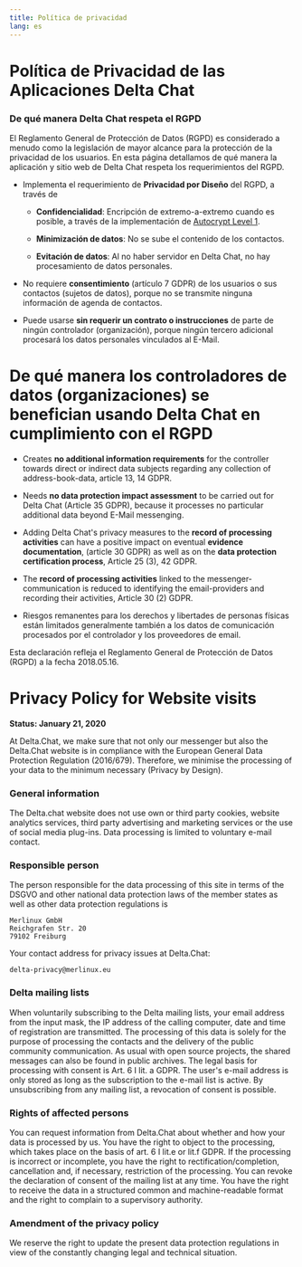 ```yaml
---
title: Política de privacidad
lang: es
---
```


# Política de Privacidad de las Aplicaciones Delta Chat

### De qué manera Delta Chat respeta el RGPD

El Reglamento General de Protección de Datos (RGPD) es considerado
a menudo como la legislación de mayor alcance para la protección de
la privacidad de los usuarios.
En esta página detallamos de qué manera la aplicación y sitio web de Delta Chat respeta los requerimientos del RGPD.

- Implementa el requerimiento de **Privacidad por Diseño** del RGPD, a través de

  - **Confidencialidad**: Encripción de extremo-a-extremo cuando es posible, a través de
la implementación de [Autocrypt Level 1](https://autocrypt.org).

  - **Minimización de datos**: No se sube el contenido de los contactos.

  - **Evitación de datos**: Al no haber servidor en Delta Chat, no hay procesamiento de datos personales.

- No requiere **consentimiento** (artículo 7 GDPR) de los usuarios o sus contactos (sujetos de datos), porque no se transmite ninguna información de agenda de contactos.

- Puede usarse **sin requerir un contrato o instrucciones** de parte de ningún controlador (organización), porque ningún tercero adicional procesará los datos personales vinculados al E-Mail.


# De qué manera los controladores de datos (organizaciones) se benefician usando Delta Chat en cumplimiento con el RGPD

- Creates **no additional information requirements** for the controller towards direct or indirect data subjects 
  regarding any collection of address-book-data, article 13, 14 GDPR.

- Needs **no data protection impact assessment**  to be carried out for Delta Chat (Article 35 GDPR), because it processes no particular additional data beyond E-Mail messenging.

- Adding Delta Chat's privacy measures to the 
  **record of processing activities** can have a positive impact 
  on eventual **evidence documentation**, (article 30 GDPR) 
  as well as on the **data protection certification process**, Article 25 (3), 42 GDPR.

- The **record of processing activities** linked to the messenger-communication is
  reduced to identifying the email-providers and recording their activities, Article 30 (2) GDPR.

- Riesgos remanentes para los derechos y libertades de personas físicas
están limitados generalmente también a los datos de comunicación procesados
por el controlador y los proveedores de email.



Esta declaración refleja el Reglamento General de Protección de Datos (RGPD) a la fecha 2018.05.16.

# Privacy Policy for Website visits 

**Status: January 21, 2020**

At Delta.Chat, we make sure that not only our messenger but also the Delta.Chat
website is in compliance with the European General Data Protection Regulation
(2016/679). Therefore, we minimise the processing of your data to the minimum
necessary (Privacy by Design).

### General information

The Delta.chat website does not use own or third party cookies, website
analytics services, third party advertising and marketing services or the use
of social media plug-ins. Data processing is limited to voluntary e-mail
contact.

### Responsible person

The person responsible for the data processing of this site in terms of the
DSGVO and other national data protection laws of the member states as well as
other data protection regulations is

	Merlinux GmbH
	Reichgrafen Str. 20 
	79102 Freiburg

Your contact address for privacy issues at Delta.Chat:

	delta-privacy@merlinux.eu

### Delta mailing lists

When voluntarily subscribing to the Delta mailing lists, your email address
from the input mask, the IP address of the calling computer, date and time of
registration are transmitted. The processing of this data is solely for the
purpose of processing the contacts and the delivery of the public community
communication. As usual with open source projects, the shared messages can also
be found in public archives. The legal basis for processing with consent is
Art. 6 I lit. a GDPR. The user's e-mail address is only stored as long as the
subscription to the e-mail list is active. By unsubscribing from any mailing
list, a revocation of consent is possible.

### Rights of affected persons

You can request information from Delta.Chat about whether and how your data is
processed by us. You have the right to object to the processing, which takes
place on the basis of art. 6 I lit.e or lit.f GDPR. If the processing is
incorrect or incomplete, you have the right to rectification/completion,
cancellation and, if necessary, restriction of the processing. You can revoke
the declaration of consent of the mailing list at any time. You have the right
to receive the data in a structured common and machine-readable format and the
right to complain to a supervisory authority.

### Amendment of the privacy policy

We reserve the right to update the present data protection regulations in view
of the constantly changing legal and technical situation.


